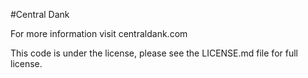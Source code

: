#Central Dank

For more information visit centraldank.com

This code is under the license, please see the LICENSE.md file for full license.